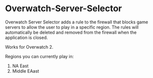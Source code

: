 # Overwatch-Server-Selector
Overwatch Server Selector adds a rule to the firewall that blocks game servers to allow the user to play in a specific region.
The rules will automatically be deleted and removed from the firewall when the application is closed.

Works for Overwatch 2.

Regions you can currently play in:

1. NA East
2. Middle EAast
